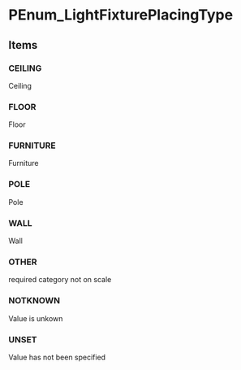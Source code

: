 # PEnum_LightFixturePlacingType
<!-- end of short definition -->

## Items

### CEILING
Ceiling

### FLOOR
Floor

### FURNITURE
Furniture

### POLE
Pole

### WALL
Wall

### OTHER
required category not on scale

### NOTKNOWN
Value is unkown

### UNSET
Value has not been specified

